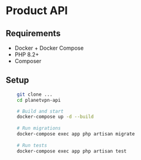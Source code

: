 #  Product API

## Requirements

- Docker + Docker Compose
- PHP 8.2+
- Composer

## Setup

```bash
    git clone ...
    cd planetvpn-api

    # Build and start
    docker-compose up -d --build
    
    # Run migrations
    docker-compose exec app php artisan migrate
    
    # Run tests
    docker-compose exec app php artisan test
